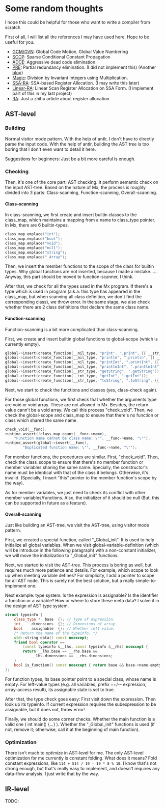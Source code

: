 # Some random thoughts

I hope this could be helpful for those who want to write a compiler from scratch.

First of all, I will list all the references I may have used here. Hope to be useful for you.

- [GCM/GVN](https://dl.acm.org/doi/pdf/10.1145/207110.207154): Global Code Motion, Global Value Numbering
- [SCCP](https://bears.ece.ucsb.edu/class/ece253/papers/wegman91.pdf): Sparse Conditional Constant Propagation
- [ADCE](https://www.cnblogs.com/lixingyang/p/17728846.html): Aggressive dead code elimination.
- [PRE](https://dl.acm.org/doi/pdf/10.1145/319301.319348): Partial redundancy elimination. (I did not implement this) (Another [blog](https://humane-krypton-453.notion.site/SSAPRE-afca1a39cadb46248a529aed371857e5))
- [Magic](https://dl.acm.org/doi/pdf/10.1145/773473.178249): Division by Invariant Integers using Multiplication.
- [SSA-RA](https://compilers.cs.uni-saarland.de/projects/ssara/): SSA-based Register Allocation. (I may write this later)
- [Linear-RA](http://www.christianwimmer.at/Publications/Wimmer10a/Wimmer10a.pdf): Linear Scan Register Allocation on SSA Form. (I implement part of this in my last project)
- [RA](https://zhuanlan.zhihu.com/p/674618277): Just a zhihu article about register allocation.

## AST-level

### Building

Normal visitor mode pattern. With the help of antlr, I don't have to directly parse the input code. With the help of antlr, building the AST tree is too boring that I don't even want to detail it here.

Suggestions for beginners: Just be a bit more careful is enough.

### Checking

Then, it's one of the core part: AST checking. It perform semantic check on the input AST-tree. Based on the nature of Mx, the process is roughly divided into 3 parts: Class-scanning, Function-scanning, Overall-scanning.

#### Class-scanning

In class-scanning, we first create and insert builtin classes to the class_map, which maintains a mapping from a name to class_type pointer. In Mx, there are 6 builtin-types.

```C++
class_map.emplace("int");
class_map.emplace("bool");
class_map.emplace("void");
class_map.emplace("null");
class_map.emplace("string");
class_map.emplace("_Array");
```

Then, we insert the member functions to the scope of the class for builtin types. Why global functions are not inserted, because I made a mistake...... Anyway, this part should be moved to function-scanner, I think.

After that, we check for all the types used in the Mx program. If there's a type which is used in program  (a.k.a: this type has appeared in the class_map, but when scanning all class definition, we don't find the corresponding class), we throw error. In the same stage, we also check whether there are 2 class definitions that declare the same class name.

#### Function-scanning

Function-scanning is a bit more complicated than class-scanning.

First, we create and insert builtin global functions to global-scope (which is currently empty).

```C++
global->insert(create_function(__nil_type, "print", ".print", {{ __str_type, "str" }}));
global->insert(create_function(__nil_type, "println", ".println", {{ __str_type, "str" }}));
global->insert(create_function(__nil_type, "printInt", ".printInt", {{ __int_type, "n" }}));
global->insert(create_function(__nil_type, "printlnInt", ".printlnInt", {{ __int_type, "n" }}));
global->insert(create_function(__str_type, "getString", ".getString"));
global->insert(create_function(__int_type, "getInt", ".getInt"));
global->insert(create_function(__str_type, "toString", ".toString", {{ __int_type, "n" }}));
```

Next, we start to check the functions and classes (yes, class-check again).

For those global functions, we first check that whether the arguments type are void or void array. These are not allowed in Mx. Besides, the return value cann't be a void array. We call this process "check_void". Then, we check the global-scope and class_map to ensure that there's no function or class which shared the same name.

```C++
check_void(__func);
runtime_assert(!class_map.count(__func->name),
    "Function name cannot be class name: \"", __func->name, "\"");
runtime_assert(global->insert(__func),
        "Duplicated function name: \"", __func->name, "\"");
```

For member functions, the procedures are similar. First, "check_void". Then, check the class_scope to ensure that there's no member function or member variables sharing the same name. Specially, the constructor's name must be identical with that of the class it belongs. Otherwise, it's invalid. (Specially, I insert "this" pointer to the member function's scope by the way).

As for member variables, we just need to check its conflict with other member variables/functions. Also, the initializer of it should be null (But, this can be supported in future as a feature).

#### Overall-scanning

Just like building an AST-tree, we visit the AST-tree, using visitor mode pattern.

First, we created a special function, called "_Global_init". It is used to help initialize all global variables. When we visit global-variable-definition (which will be introduce in the following paragraph) with a non-constant initializer, we will move the initialization to  "_Global_init" functions.

Next, we started to visit the AST-tree. This process is boring as well, but requires much more patience and details. For example, which scope to look up when meeting variable defines? For simplicity, I add a pointer to scope for all AST node. This is surely not the best solution, but a really simple-to-implement one.

Next example: type system. Is the expression is assignable? Is the identifier a function or a variable? How or where to store these meta data? I solve it in the design of AST type system.

```C++
struct typeinfo {
    class_type *  base  {}; // Type of expression.
    int     dimensions  {}; // Dimensions of array.
    bool    assignable  {}; // Whether left value.
    /* Return the name of the typeinfo. */
    std::string data() const noexcept;
    friend bool operator ==
        (const typeinfo &__lhs, const typeinfo &__rhs) noexcept {
        return __lhs.base == __rhs.base &&
            __lhs.dimensions == __rhs.dimensions;
    }
    bool is_function() const noexcept { return base && base->name.empty(); }
};
```

For function types, its base pointer point to a special class, whose name is empty. For left-value types (e.g. all variables, prefix ++/-- expression, array-access result), its assignable state is set to true.

After that, the type check goes easy: First visit down the expression. Then look up its typeinfo. If current expression requires the subexpression to be assignable, but it does not, throw error!

Finally, we should do some corner checks. Whether the main function is a valid one ( int main() {...} ). Whether the "_Global_init" functions is used (if not, remove it; otherwise, call it at the beginning of main function).

### Optimization

There isn't much to optimize in AST-level for me. The only AST-level optimization for me currently is constant folding. What does it means? Fold constant expressions, like `114 + 514 / 19 - 19 * 8 % 10`. I know that's not strong enough, but that's really easy to implement, and doesn't requires any data-flow analysis. I just write that by the way.

## IR-level

TODO:
